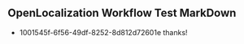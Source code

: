 ## OpenLocalization Workflow Test MarkDown
* 1001545f-6f56-49df-8252-8d812d72601e thanks!

<!--HONumber=Jul16_HO2-->



